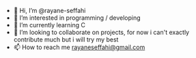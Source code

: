 - 👋 Hi, I’m @rayane-seffahi
- 👀 I’m interested in programming / developing
- 🌱 I’m currently learning C
- 💞️ I’m looking to collaborate on projects, for now i can't exactly contribute much but i will try my best
- 📫 How to reach me rayaneseffahi@gmail.com
<!---
rayane-seffahi/rayane-seffahi is a ✨ special ✨ repository because its `README.md` (this file) appears on your GitHub profile.
You can click the Preview link to take a look at your changes.
--->

